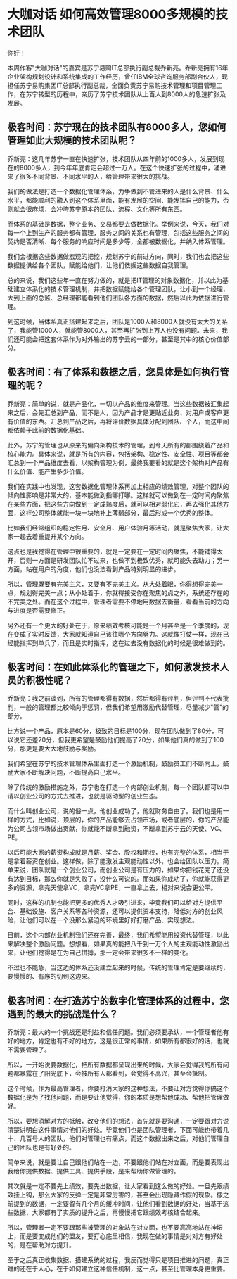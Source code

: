 # 大咖对话 如何高效管理8000多规模的技术团队

你好！

本周作客"大咖对话"的嘉宾是苏宁易购IT总部执行副总裁乔新亮。乔新亮拥有16年企业架构规划设计和系统集成的工作经历，曾任IBM全球咨询服务部副合伙人，现担任苏宁易购集团IT总部执行副总裁，全面负责苏宁易购技术管理和项目管理工作，在苏宁转型的历程中，亲历了苏宁技术团队从上百人到8000人的急速扩张及发展。

## 极客时间：苏宁现在的技术团队有8000多人，您如何管理如此大规模的技术团队呢？

乔新亮：这几年苏宁一直在快速扩张，技术团队从四年前的1000多人，发展到现在的8000多人，到今年年底肯定会超过一万人。在这个快速扩张的过程中，涌进来了很多不同背景、不同水平的人，给管理带来很大的挑战。

我们的做法是打造一个数据化管理体系，力争做到不管进来的人是什么背景、什么水平，都能顺利的融入到这个体系里面，能有发展的空间、能发挥自己的能力，否则就会很麻烦，会冲垮苏宁原本的团队、流程、文化等所有东西。

而体系的基础是数据，整个业务、交易都要去做数据化。举例来说，今天，我们对每一个上到生产的服务都有管理，服务之间的关系也有管理，包括这些服务之间的契约是否清晰、每个服务的响应时间是多少等，全都被数据化，并纳入体系管理。

我们会根据这些数据做宏观的把控，规划苏宁的前进方向，同时，我们也会把这些数据提供给各个团队，赋能给他们，让他们依据这些数据自我管理。

总的来说，我们这些年一直在努力做的，就是把IT管理的对象数据化，并以此为基础建立体系化的技术管理机制，并把数据赋能给各个管理团队，让小到一个经理，大到上面的总监、总经理都能看到他们团队各方面的数据，然后以此为依据进行管理。

到这时候，当体系真正搭建起来之后，团队是1000人和8000人就没有太大的关系了，我能管1000人，就能管8000人，甚至再扩张到上万人也没有问题。未来，我们还可能会把这套体系作为对外输出的苏宁云的一部分，甚至是其中的核心价值部分。

## 极客时间：有了体系和数据之后，您具体是如何执行管理的呢？

乔新亮：简单的说，就是产品化，一切以产品的维度来管理。当这些数据被汇集起来之后，会先汇总到产品，而不是人，因为产品才是更贴近业务、对用户或客户更有价值的东西。汇总到产品之后，再将评价数据具体分配到团队、个人，而这中间都依赖于此前的数据化基础。

此外，苏宁的管理也从原来的偏向架构技术的管理，到今天所有的都围绕着产品和核心能力。具体来说，就是所有的内容，包括架构、稳定性、安全性、项目等都会汇总到一个产品维度去看，以架构管理为例，最终我要看的就是这个架构对产品有什么价值、能产生多少价值。

我们在实践中也发现，这套数据化管理体系再加上相应的绩效管理，对整个团队的倾向性影响是非常大的，基本能做到指哪打哪。这样就可以做到在一定时间内聚焦在某些方面，把这些方向做到一定成熟度后，就可以相对弱化它，再去强化其他方面，这样公司整体就能一块一块地补上薄弱部分，最后形成一个优秀的整体。

比如我们经常组织的稳定性月、安全月、用户体验月等活动，就是聚焦大家，让大家一起去着重提升某个方向。

这点也是我觉得在管理中很重要的，就是一定要在一定时间内聚焦，不能铺得太开，否则一方面是研发团队忙不过来，也做不到极致优秀，就可能失去动力；另一方面，站在用户的角度，他们也没法看到产品特别明显的进步。

所以，管理既要有完美主义，又要有不完美主义。从大处着眼，你得想得完美一点，规划得完美一点；从小处着手，你就得接受你在聚焦的点之外，系统还存在的不完美之处。而在这个过程中，管理者需要不停地用数据去衡量，看看当前的方向与进度是否需要修正。

另外还有一个更大的好处在于，原来绩效考核可能是一个月甚至是一个季度的，现在变成了实时反馈，大家就知道自己该往哪个方向努力。这就像打仗一样，现在已经能指挥到单兵了，而且是实时指挥，这在过去没有数据化的时候是很难做到的。

## 极客时间：在如此体系化的管理之下，如何激发技术人员的积极性呢？

乔新亮：我之前谈到，所有的管理都得有数据，然后都得有评判，但评判不代表批判，一般的管理都比较倾向于惩罚，但我们希望用激励代替管理，尽量减少"管"的部分。

比方说一个产品，原本是60分，极致的目标是100分，现在团队做到了80分，可以说它还差20分，但我更希望是鼓励他们提高了20分，如果他们真的做到了100分，那更是要大大地鼓励与奖励。

我们希望在苏宁的技术管理体系里面打造一个激励机制，鼓励员工们不断向上，鼓励大家不断解决问题，不断提高自己水平。

除了传统的激励措施之外，苏宁也在打造一个内部创业机制，每一个团队都可以申请以创业公司的方式去推进，也就是驱动型的创业生态。

而什么叫创业公司，说的俗一点，他创业成功了，他就财务自由了。我们也是用一样的方式，比如说，顶层的，你的产品能够去占领市场，或者底层的，你的产品能为公司占领市场做出贡献，你就能不断拿到融资，不断拿到苏宁云的天使、VC、PE。

以后可能大家的薪资构成就是月薪、奖金、股权和期权，也有完整的体系，相当于是拿着薪资在创业。这样做，除了能激发主观能动性以外，也会给团队以压力。简单来说，团队就是一个创业公司，而创业公司是有压力的，如果你把钱花完了还没有达到目标，那么你就是失败了，没什么可说的。而如果你成功了，你就能获得更多的资源，拿完天使拿VC，拿完VC拿PE，一直拿上去，相对来说会更公平。

同时，这样的机制也能把更多的优秀人才吸引进来，毕竟我们可以给对方提供平台、基础设施、客户关系等各种资源，还可以提供资本支持，降低对方的创业风险，让他们可以在一个没那么紧迫的环境里好好打磨产品、实现想法。

目前，这个内部创业机制我们还在完善，最终，我们希望能用投资代替管理，以此来解决整个激励问题。想想看，如果真的能把八千到一万个人的主观能动性激励出来，让他们觉得是在为自己拼搏，那一定会带来很多不一样的变化。

不过也不能急，当这边的体系还没建立起来的时候，传统的管理肯定是要继续的，要慢慢的、有序的切到这边来。

## 极客时间：在打造苏宁的数字化管理体系的过程中，您遇到的最大的挑战是什么？

乔新亮：最大的一个挑战还是利益和信任问题。我们必须要承认，一个管理者他有好的地方，肯定也有不好的地方，这是很正常的事情，如果所有都很好的话，也就不需要管理了。

所以，一开始说要数据化，把所有数据都呈现出来的时候，大家会觉得我的所有问题都暴露在了阳光底下，会被所有人都看到，会觉得不高兴，甚至会抵制。

这个时候，作为最高管理者，你要打消大家的这种想法，不要让对方觉得你搞这个数据化是为了找他问题，而是要让他觉得，你的本质是想帮他成功、帮他把管理做好。

所以，要想消解对方的抵触，改变他们的想法，首先就是要沟通，一定要跟对方说清楚讲明白这件事情对他们的好处。毕竟他们也是团队管理者，下面可能也带着几十、几百号人的团队，他们对管理也有痛点，而这个数据出来之后，对他们管理自己的团队也是有好处的。

简单来说，就是要让自己跟他们站在一边，不要跟他们站在对立面，而是要表现出我给你提供数据、提供工具、提供手段，是来帮助你做管理的。

其次就是一定不要先上绩效，要先出数据，让大家看到这么做的好处。一旦先跟绩效挂上钩，那么大家的反弹一定是非常厉害的，甚至会出现隐藏作假的现象。像之前提到的数据，一定要留有几个月的缓冲时间，让他们看到数据的好处，当基于这些数据，大家都有了实质的提升之后，再慢慢把它跟绩效考核结合起来。

所以，管理者一定不要跟那些被管理的对象站在对立面，也不要高高地站在神坛上，而是要变成他们的盟友，要打心底里相信，我现在做的事情是对对方有好处的，是在帮助对方提升。

至于之后真正收集数据、搭建系统的过程，我反而觉得只是项目推进的问题，真正难的还在于人心，在于如何建立这种信任机制，这一点，甚至比管理本身更重要。
